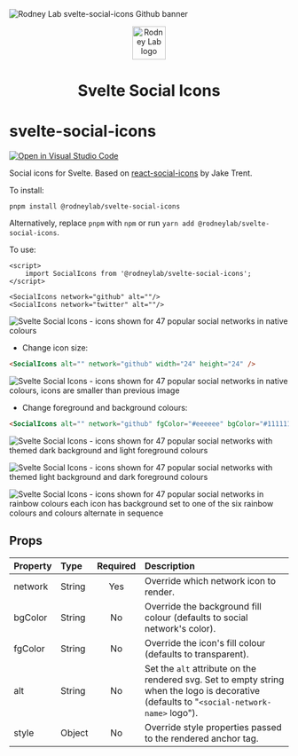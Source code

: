 <img src="https://github.com/rodneylab/svelte-social-icons/raw/main/images/rodneylab-github-svelte-social-icons.png" alt="Rodney Lab svelte-social-icons Github banner">

<p align="center">
  <a aria-label="Open Rodney Lab site" href="https://rodneylab.com" rel="nofollow noopener noreferrer">
    <img alt="Rodney Lab logo" src="https://rodneylab.com/assets/icon.png" width="60" />
  </a>
</p>
<h1 align="center">
  Svelte Social Icons
</h1>

# svelte-social-icons

[![Open in Visual Studio Code](https://open.vscode.dev/badges/open-in-vscode.svg)](https://open.vscode.dev/rodneylab/svelte-social-icons)

Social icons for Svelte. Based on <a aria-label="Open react-social-icons repo on Git Hub" href="https://github.com/jaketrent/react-social-icons">react-social-icons</a> by Jake Trent.

To install:

```
pnpm install @rodneylab/svelte-social-icons
```

Alternatively, replace `pnpm` with `npm` or run `yarn add @rodneylab/svelte-social-icons`.

To use:

```
<script>
	import SocialIcons from '@rodneylab/svelte-social-icons';
</script>

<SocialIcons network="github" alt=""/>
<SocialIcons network="twitter" alt=""/>
```

![Svelte Social Icons - icons shown for 47 popular social networks in native colours](https://github.com/rodneylab/svelte-social-icons/raw/main/images/svelte-social-icons-regular.png)

- Change icon size:

```html
<SocialIcons alt="" network="github" width="24" height="24" />
```

![Svelte Social Icons - icons shown for 47 popular social networks in native colours, icons are smaller than previous image](https://github.com/rodneylab/svelte-social-icons/raw/main/images/svelte-social-icons-small.png)

- Change foreground and background colours:

```html
<SocialIcons alt="" network="github" fgColor="#eeeeee" bgColor="#111111" />
```

![Svelte Social Icons - icons shown for 47 popular social networks with themed dark background and light foreground colours](https://github.com/rodneylab/svelte-social-icons/raw/main/images/svelte-social-icons-background.png)

![Svelte Social Icons - icons shown for 47 popular social networks with themed light background and dark foreground colours](https://github.com/rodneylab/svelte-social-icons/raw/main/images/svelte-social-icons-foreground.png)

![Svelte Social Icons - icons shown for 47 popular social networks in rainbow colours each icon has background set to one of the six rainbow colours and colours alternate in sequence](https://github.com/rodneylab/svelte-social-icons/raw/main/images/svelte-social-icons-rainbow.png)

## Props

| Property | Type   | Required | Description                                                                                                                               |
| :------- | :----- | :------: | :---------------------------------------------------------------------------------------------------------------------------------------- |
| network  | String |   Yes    | Override which network icon to render.                                                                                                     |
| bgColor  | String |    No    | Override the background fill colour (defaults to social network's color).                                                                  |
| fgColor  | String |    No    | Override the icon's fill colour (defaults to transparent).                                                                                 |
| alt      | String |    No    | Set the `alt` attribute on the rendered svg. Set to empty string when the logo is decorative (defaults to "`<social-network-name>` logo"). |
| style    | Object |    No    | Override style properties passed to the rendered anchor tag.                                                                               |
